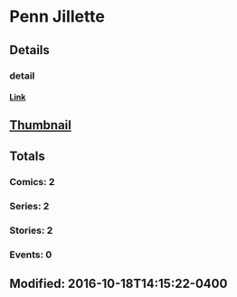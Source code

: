 # Penn  Jillette 
## Details
### detail
#### [Link](http://marvel.com/comics/creators/12937/penn_jillette?utm_campaign=apiRef&utm_source=225578a89fc76f3d20fbffda5d17a88d)
## [Thumbnail](http://i.annihil.us/u/prod/marvel/i/mg/b/40/image_not_available.jpg)
## Totals
### Comics: 2
### Series: 2
### Stories: 2
### Events: 0
## Modified: 2016-10-18T14:15:22-0400